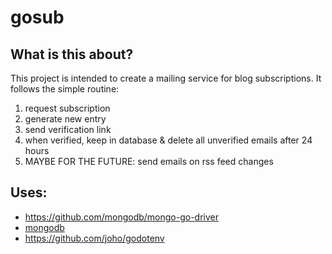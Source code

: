 # gosub

## What is this about?
This project is intended to create a mailing service for blog subscriptions.
It follows the simple routine:
1) request subscription
2) generate new entry
3) send verification link
4) when verified, keep in database & delete all unverified emails after 24 hours
5) MAYBE FOR THE FUTURE: send emails on rss feed changes

## Uses:
- https://github.com/mongodb/mongo-go-driver
- [mongodb](https://www.mongodb.com/)
- https://github.com/joho/godotenv
